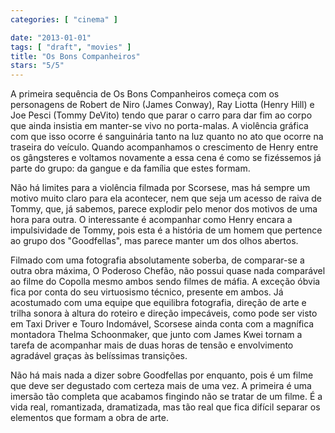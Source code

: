 ```yaml
---
categories: [ "cinema" ]

date: "2013-01-01"
tags: [ "draft", "movies" ]
title: "Os Bons Companheiros"
stars: "5/5"
---
```

A primeira sequência de Os Bons Companheiros começa com os personagens de Robert de Niro (James Conway), Ray Liotta (Henry Hill) e Joe Pesci (Tommy DeVito) tendo que parar o carro para dar fim ao corpo que ainda insistia em manter-se vivo no porta-malas. A violência gráfica com que isso ocorre é sanguinária tanto na luz quanto no ato que ocorre na traseira do veículo. Quando acompanhamos o crescimento de Henry entre os gângsteres e voltamos novamente a essa cena é como se fizéssemos já parte do grupo: da gangue e da família que estes formam.

Não há limites para a violência filmada por Scorsese, mas há sempre um motivo muito claro para ela acontecer, nem que seja um acesso de raiva de Tommy, que, já sabemos, parece explodir pelo menor dos motivos de uma hora para outra. O interessante é acompanhar como Henry encara a impulsividade de Tommy, pois esta é a história de um homem que pertence ao grupo dos "Goodfellas", mas parece manter um dos olhos abertos.

Filmado com uma fotografia absolutamente soberba, de comparar-se a outra obra máxima, O Poderoso Chefão, não possui quase nada comparável ao filme do Copolla mesmo ambos sendo filmes de máfia. A exceção óbvia fica por conta do seu virtuosismo técnico, presente em ambos. Já acostumado com uma equipe que equilibra fotografia, direção de arte e trilha sonora à altura do roteiro e direção impecáveis, como pode ser visto em Taxi Driver e Touro Indomável, Scorsese ainda conta com a magnífica montadora Thelma Schoonmaker, que junto com James Kwei tornam a tarefa de acompanhar mais de duas horas de tensão e envolvimento agradável graças às belíssimas transições.

Não há mais nada a dizer sobre Goodfellas por enquanto, pois é um filme que deve ser degustado com certeza mais de uma vez. A primeira é uma imersão tão completa que acabamos fingindo não se tratar de um filme. É a vida real, romantizada, dramatizada, mas tão real que fica difícil separar os elementos que formam a obra de arte.

